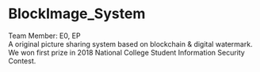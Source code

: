 # BlockImage_System
Team Member: E0, EP<br>
A original picture sharing system based on blockchain & digital watermark.<br>
We won first prize in 2018 National College Student Information Security Contest.
